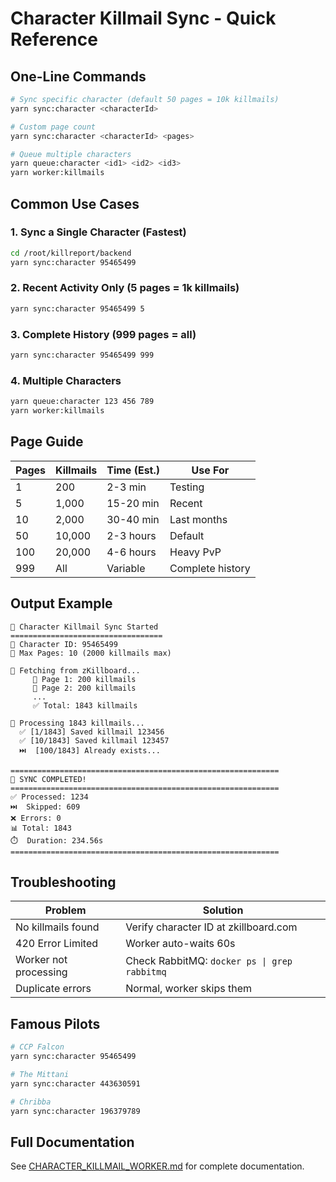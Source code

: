 # Character Killmail Sync - Quick Reference

## One-Line Commands

```bash
# Sync specific character (default 50 pages = 10k killmails)
yarn sync:character <characterId>

# Custom page count
yarn sync:character <characterId> <pages>

# Queue multiple characters
yarn queue:character <id1> <id2> <id3>
yarn worker:killmails
```

## Common Use Cases

### 1. Sync a Single Character (Fastest)

```bash
cd /root/killreport/backend
yarn sync:character 95465499
```

### 2. Recent Activity Only (5 pages = 1k killmails)

```bash
yarn sync:character 95465499 5
```

### 3. Complete History (999 pages = all)

```bash
yarn sync:character 95465499 999
```

### 4. Multiple Characters

```bash
yarn queue:character 123 456 789
yarn worker:killmails
```

## Page Guide

| Pages | Killmails | Time (Est.) | Use For          |
| ----- | --------- | ----------- | ---------------- |
| 1     | 200       | 2-3 min     | Testing          |
| 5     | 1,000     | 15-20 min   | Recent           |
| 10    | 2,000     | 30-40 min   | Last months      |
| 50    | 10,000    | 2-3 hours   | Default          |
| 100   | 20,000    | 4-6 hours   | Heavy PvP        |
| 999   | All       | Variable    | Complete history |

## Output Example

```
🚀 Character Killmail Sync Started
==================================
📝 Character ID: 95465499
📄 Max Pages: 10 (2000 killmails max)

📡 Fetching from zKillboard...
     📄 Page 1: 200 killmails
     📄 Page 2: 200 killmails
     ...
     ✅ Total: 1843 killmails

💾 Processing 1843 killmails...
  ✅ [1/1843] Saved killmail 123456
  ✅ [10/1843] Saved killmail 123457
  ⏭️  [100/1843] Already exists...

============================================================
🎉 SYNC COMPLETED!
============================================================
✅ Processed: 1234
⏭️  Skipped: 609
❌ Errors: 0
📊 Total: 1843
⏱️  Duration: 234.56s
============================================================
```

## Troubleshooting

| Problem               | Solution                                     |
| --------------------- | -------------------------------------------- |
| No killmails found    | Verify character ID at zkillboard.com        |
| 420 Error Limited     | Worker auto-waits 60s                        |
| Worker not processing | Check RabbitMQ: `docker ps \| grep rabbitmq` |
| Duplicate errors      | Normal, worker skips them                    |

## Famous Pilots

```bash
# CCP Falcon
yarn sync:character 95465499

# The Mittani
yarn sync:character 443630591

# Chribba
yarn sync:character 196379789
```

## Full Documentation

See [CHARACTER_KILLMAIL_WORKER.md](./CHARACTER_KILLMAIL_WORKER.md) for complete documentation.
